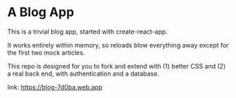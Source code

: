 # A Blog App

This is a trivial blog app, started with create-react-app.

It works entirely within memory, so reloads blow everything away except for the first two mock articles.

This repo is designed for you to fork and extend with (1) better CSS and (2) a real back end, with authentication and a database.

link: https://blog-7d0ba.web.app
